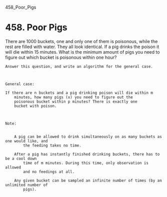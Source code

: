 458_Poor_Pigs
# 458. Poor Pigs

There are 1000 buckets, one and only one of them is poisonous, while the rest are filled with
        water. They all look identical. If a pig drinks the poison it will die within 15 minutes.
        What is the minimum amount of pigs you need to figure out which bucket is poisonous within
        one hour?

    Answer this question, and write an algorithm for the general case.

     

    General case: 

    If there are n buckets and a pig drinking poison will die within m
        minutes, how many pigs (x) you need to figure out the
        poisonous bucket within p minutes? There is exactly one
        bucket with poison.

     

    Note:

    
        A pig can be allowed to drink simultaneously on as many buckets as one would like, and
            the feeding takes no time.
        
        After a pig has instantly finished drinking buckets, there has to be a cool down
            time of m minutes. During this time, only observation is allowed
            and no feedings at all.
        
        Any given bucket can be sampled an infinite number of times (by an unlimited number of
            pigs).